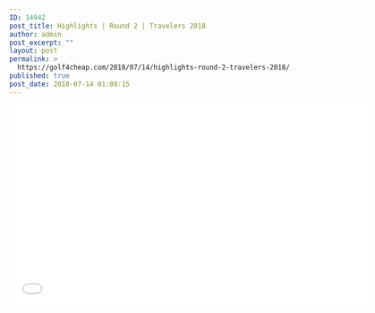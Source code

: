 ```yaml
---
ID: 14942
post_title: Highlights | Round 2 | Travelers 2018
author: admin
post_excerpt: ""
layout: post
permalink: >
  https://golf4cheap.com/2018/07/14/highlights-round-2-travelers-2018/
published: true
post_date: 2018-07-14 01:09:15
---
```

<iframe width="640" height="360" src="//www.youtube.com/embed/PcsKEph1YhM" frameborder="0" allow="autoplay; encrypted-media" allowfullscreen></iframe>
